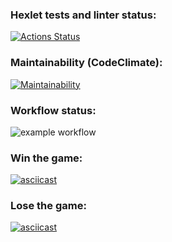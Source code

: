 ### Hexlet tests and linter status:
[![Actions Status](https://github.com/panraman/frontend-project-lvl1/workflows/hexlet-check/badge.svg)](https://github.com/panraman/frontend-project-lvl1/actions)

### Maintainability (CodeClimate):
[![Maintainability](https://api.codeclimate.com/v1/badges/a99a88d28ad37a79dbf6/maintainability)](https://codeclimate.com/github/codeclimate/codeclimate/maintainability)

### Workflow status:
![example workflow](https://github.com/panraman/frontend-project-lvl1/actions/workflows/makelint.yml/badge.svg)

### Win the game:
[![asciicast](https://asciinema.org/a/hQwico7msPMkkb6I040owC7us.svg)](https://asciinema.org/a/hQwico7msPMkkb6I040owC7us)

### Lose the game:
[![asciicast](https://asciinema.org/a/zc2mFg8OLHZkGpKYxCzo3810i.svg)](https://asciinema.org/a/zc2mFg8OLHZkGpKYxCzo3810i)
